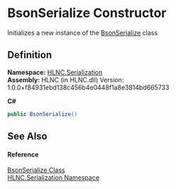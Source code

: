 # BsonSerialize Constructor


Initializes a new instance of the <a href="T_HLNC_Serialization_BsonSerialize">BsonSerialize</a> class



## Definition
**Namespace:** <a href="N_HLNC_Serialization">HLNC.Serialization</a>  
**Assembly:** HLNC (in HLNC.dll) Version: 1.0.0+f84931ebd138c456b4e0448f1a8e3814bd665733

**C#**
``` C#
public BsonSerialize()
```



## See Also


#### Reference
<a href="T_HLNC_Serialization_BsonSerialize">BsonSerialize Class</a>  
<a href="N_HLNC_Serialization">HLNC.Serialization Namespace</a>  
